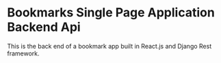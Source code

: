 # Bookmarks Single Page Application Backend Api

This is the back end of a bookmark app built in React.js and Django Rest framework.
